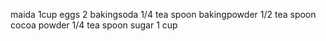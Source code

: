 maida 1cup
eggs 2
bakingsoda 1/4 tea spoon
bakingpowder 1/2 tea spoon
cocoa powder 1/4 tea spoon
sugar 1 cup

